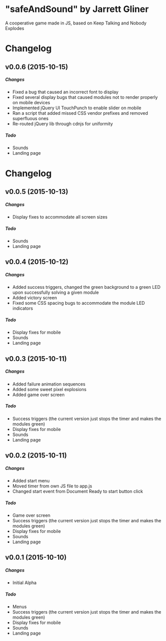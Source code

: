 # "safeAndSound" by Jarrett Gliner
A cooperative game made in JS, based on Keep Talking and Nobody Explodes

# Changelog

## v0.0.6 (2015-10-15)

##### Changes
* Fixed a bug that caused an incorrect font to display
* Fixed several display bugs that caused modules not to render properly on mobile devices
* Implemented jQuery UI TouchPunch to enable slider on mobile
* Ran a script that added missed CSS vendor prefixes and removed superfluous ones
* Re-routed jQuery lib through cdnjs for uniformity

##### Todo
* Sounds
* Landing page

# Changelog

## v0.0.5 (2015-10-13)

##### Changes
* Display fixes to accommodate all screen sizes

##### Todo
* Sounds
* Landing page

## v0.0.4 (2015-10-12)

##### Changes
* Added success triggers, changed the green background to a green LED upon successfully solving a given module
* Added victory screen
* Fixed some CSS spacing bugs to accommodate the module LED indicators

##### Todo
* Display fixes for mobile
* Sounds
* Landing page

## v0.0.3 (2015-10-11)

##### Changes
* Added failure animation sequences
* Added some sweet pixel explosions
* Added game over screen

##### Todo
* Success triggers (the current version just stops the timer and makes the modules green)
* Display fixes for mobile
* Sounds
* Landing page

## v0.0.2 (2015-10-11)

##### Changes
* Added start menu
* Moved timer from own JS file to app.js
* Changed start event from Document Ready to start button click

##### Todo
* Game over screen
* Success triggers (the current version just stops the timer and makes the modules green)
* Display fixes for mobile
* Sounds
* Landing page


## v0.0.1 (2015-10-10)

##### Changes
* Initial Alpha

##### Todo
* Menus
* Success triggers (the current version just stops the timer and makes the modules green)
* Display fixes for mobile
* Sounds
* Landing page
